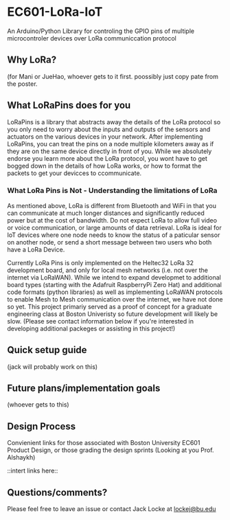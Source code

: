 # EC601-LoRa-IoT
An Arduino/Python Library for controling the GPIO pins of multiple microcontroler devices over LoRa communiccation protocol

## Why LoRa?
(for Mani or JueHao, whoever gets to it first. poossibly just copy pate from the poster.

## What LoRaPins does for you

LoRaPins is a library that abstracts away the details of the LoRa protocol so you only need to worry about the inputs and outputs of the sensors and actuators on the various devices in your network. After implementing LoRaPins, you can treat the pins on a node multiple kilometers away as if they are on the same device directly in front of you. While we absolutely endorse you learn more about the LoRa protocol, you wont have to get bogged down in the details of how LoRa works, or how to format the packets to get your devicces to ccommunicate. 

### What LoRa Pins is Not - Understanding the limitations of LoRa

As mentioned above, LoRa is different from Bluetooth and WiFi in that you can communicate at much longer distances and significantly reduced power but at the cost of bandwidth. Do not expect LoRa to allow full video or voice communication, or large amounts of data retrieval. LoRa is ideal for IoT devices where one node needs to know the status of a paticular sensor on another node, or send a short message between two users who both have a LoRa Device.

Currently LoRa Pins is only implemented on the Heltec32 LoRa 32 development board, and only for local mesh networks (i.e. not over the internet via LoRaWAN). While we intend to expand developmet to additional board types (starting with the Adafruit RaspberryPi Zero Hat) and additional code formats (python libraries) as well as implementing LoRaWAN protocols to enable Mesh to Mesh communication over the internet, we have not done so yet. This project primariy served as a proof of concept for a graduate engineering class at Boston Univeristy so future development will likely be slow. (Please see contact information below if you're interested in developing additional packeges or assisting in this project!)   



## Quick setup guide
(jack will probably work on this)

## Future plans/implementation goals
(whoever gets to this)

## Design Process
Convienient links for those associated with Boston University EC601 Product Design, or those grading the design sprints (Looking at you Prof. Alshaykh)

::intert links here::

## Questions/comments?

Please feel free to leave an issue or contact Jack Locke at lockej@bu.edu
